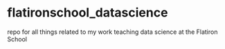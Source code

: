 # flatironschool_datascience
repo for all things related to my work teaching data science at the Flatiron School

